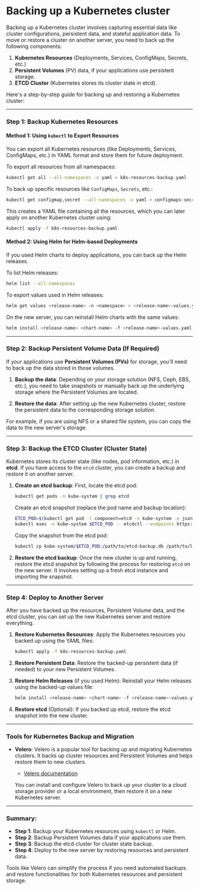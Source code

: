 # Backing up a Kubernetes cluster

Backing up a Kubernetes cluster involves capturing essential data like cluster configurations, persistent data, and stateful application data. To move or restore a cluster on another server, you need to back up the following components:

1. **Kubernetes Resources** (Deployments, Services, ConfigMaps, Secrets, etc.)
2. **Persistent Volumes** (PV) data, if your applications use persistent storage.
3. **ETCD Cluster** (Kubernetes stores its cluster state in etcd).

Here's a step-by-step guide for backing up and restoring a Kubernetes cluster:

---

### **Step 1: Backup Kubernetes Resources**

#### Method 1: Using `kubectl` to Export Resources
You can export all Kubernetes resources (like Deployments, Services, ConfigMaps, etc.) in YAML format and store them for future deployment.

To export all resources from all namespaces:
```bash
kubectl get all --all-namespaces -o yaml > k8s-resources-backup.yaml
```

To back up specific resources like `ConfigMaps`, `Secrets`, etc.:
```bash
kubectl get configmap,secret --all-namespaces -o yaml > configmaps-secrets-backup.yaml
```

This creates a YAML file containing all the resources, which you can later apply on another Kubernetes cluster using:
```bash
kubectl apply -f k8s-resources-backup.yaml
```

#### Method 2: Using Helm for Helm-based Deployments
If you used Helm charts to deploy applications, you can back up the Helm releases.

To list Helm releases:
```bash
helm list --all-namespaces
```

To export values used in Helm releases:
```bash
helm get values <release-name> -n <namespace> > <release-name>-values.yaml
```

On the new server, you can reinstall Helm charts with the same values:
```bash
helm install <release-name> <chart-name> -f <release-name>-values.yaml
```

---

### **Step 2: Backup Persistent Volume Data (If Required)**

If your applications use **Persistent Volumes (PVs)** for storage, you'll need to back up the data stored in those volumes.

1. **Backup the data**: Depending on your storage solution (NFS, Ceph, EBS, etc.), you need to take snapshots or manually back up the underlying storage where the Persistent Volumes are located.

2. **Restore the data**: After setting up the new Kubernetes cluster, restore the persistent data to the corresponding storage solution.

For example, if you are using NFS or a shared file system, you can copy the data to the new server's storage.

---

### **Step 3: Backup the ETCD Cluster (Cluster State)**

Kubernetes stores its cluster state (like nodes, pod information, etc.) in **etcd**. If you have access to the `etcd` cluster, you can create a backup and restore it on another server.

1. **Create an etcd backup**:
   First, locate the etcd pod:
   ```bash
   kubectl get pods -n kube-system | grep etcd
   ```

   Create an etcd snapshot (replace the pod name and backup location):
   ```bash
   ETCD_POD=$(kubectl get pod -l component=etcd -n kube-system -o jsonpath='{.items[0].metadata.name}')
   kubectl exec -n kube-system $ETCD_POD -- etcdctl --endpoints https://127.0.0.1:2379 snapshot save /path/to/etcd-backup.db
   ```

   Copy the snapshot from the etcd pod:
   ```bash
   kubectl cp kube-system/$ETCD_POD:/path/to/etcd-backup.db /path/to/local-backup/etcd-backup.db
   ```

2. **Restore the etcd backup**:
   Once the new cluster is up and running, restore the etcd snapshot by following the process for restoring `etcd` on the new server. It involves setting up a fresh etcd instance and importing the snapshot.

---

### **Step 4: Deploy to Another Server**

After you have backed up the resources, Persistent Volume data, and the etcd cluster, you can set up the new Kubernetes server and restore everything.

1. **Restore Kubernetes Resources**:
   Apply the Kubernetes resources you backed up using the YAML files:
   ```bash
   kubectl apply -f k8s-resources-backup.yaml
   ```

2. **Restore Persistent Data**:
   Restore the backed-up persistent data (if needed) to your new Persistent Volumes.

3. **Restore Helm Releases** (if you used Helm):
   Reinstall your Helm releases using the backed-up values file:
   ```bash
   helm install <release-name> <chart-name> -f <release-name>-values.yaml
   ```

4. **Restore etcd** (Optional):
   If you backed up etcd, restore the etcd snapshot into the new cluster.

---

### Tools for Kubernetes Backup and Migration

- **Velero**: Velero is a popular tool for backing up and migrating Kubernetes clusters. It backs up cluster resources and Persistent Volumes and helps restore them to new clusters.
  - [Velero documentation](https://velero.io/docs/)

  You can install and configure Velero to back up your cluster to a cloud storage provider or a local environment, then restore it on a new Kubernetes server.

---

### Summary:
- **Step 1**: Backup your Kubernetes resources using `kubectl` or Helm.
- **Step 2**: Backup Persistent Volumes data if your applications use them.
- **Step 3**: Backup the etcd cluster for cluster state backup.
- **Step 4**: Deploy to the new server by restoring resources and persistent data.

Tools like Velero can simplify the process if you need automated backups and restore functionalities for both Kubernetes resources and persistent storage.
